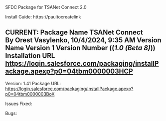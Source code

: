 SFDC Package for TSANet Connect 2.0

Install Guide:  https://paultocreatelink

CURRENT:
Package Name	TSANet Connect	
By	Orest Vasylenko,   10/4/2024, 9:35 AM
Version Name	Version 1
Version Number	((*1.0 (Beta 8)*))
Installation URL	https://login.salesforce.com/packaging/installPackage.apexp?p0=04tbm0000003HCP
--
Version: 1.41
Package URL: https://login.salesforce.com/packaging/installPackage.apexp?p0=04tbm0000003BoX 
  
  Issues Fixed:

  Bugs:

